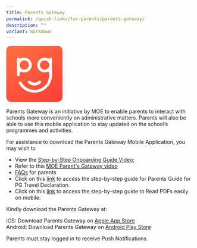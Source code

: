 ```yaml
---
title: Parents Gateway
permalink: /quick-links/for-parents/parents-gateway/
description: ""
variant: markdown
---
```

<img src="/images/unnamed.png" style="width:30%">

Parents Gateway is an initiative by MOE to enable parents to interact with schools more conveniently on administrative matters. Parents will also be able to use this mobile application to stay updated on the school’s programmes and activities.

For assistance to download the Parents Gateway Mobile Application, you may wish to  

*   View the&nbsp;[Step-by-Step Onboarding Guide Video](https://www.youtube.com/watch?v=tW9jwyuovOo);
*   Refer to this [MOE Parent's Gateway video](https://youtu.be/PCM5o8jAncc)
*   [FAQs](https://pg.moe.edu.sg/faq) for parents
*   Click on this&nbsp;[link](/files/User%20Guide%20for%20Parents%20-%20Aug%202020.pdf)&nbsp;to access the step-by-step guide for Parents Guide for PG Travel Declaration.
*   Click on this&nbsp;[link](/files/Read%20PDFs%20easily%20on%20mobile.pdf)&nbsp;to access the step-by-step guide to Read PDFs easily on mobile.

Kindly download the Parents Gateway at:

iOS: Download Parents Gateway on&nbsp;[Apple App Store](https://apps.apple.com/sg/app/parents-gateway/id1267198708) <br>
Android: Download Parents Gateway on&nbsp;[Android Play Store](https://play.google.com/store/apps/details?id=com.moe.pgp&amp;hl=en_SG)

Parents must stay logged in to receive Push Notifications. 